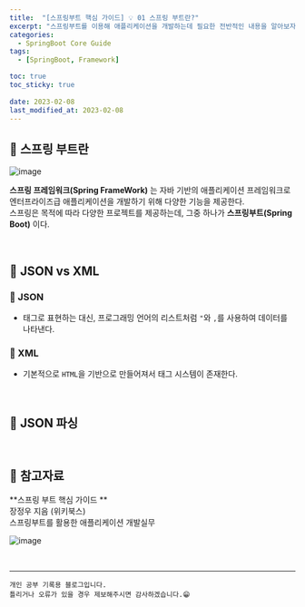 ```yaml
---
title:  "[스프링부트 핵심 가이드] 💡 01 스프링 부트란?"
excerpt: "스프링부트를 이용해 애플리케이션을 개발하는데 필요한 전반적인 내용을 알아보자"
categories:
  - SpringBoot Core Guide
tags:
  - [SpringBoot, Framework]

toc: true
toc_sticky: true
 
date: 2023-02-08
last_modified_at: 2023-02-08
---
```


## 📘 스프링 부트란  

![image](https://user-images.githubusercontent.com/37824506/217433129-696c7eb9-0dd3-473d-a4dd-9ff135b9876b.png)

**스프링 프레임워크(Spring FrameWork)** 는 자바 기반의 애플리케이션 프레임워크로 엔터프라이즈급 애플리케이션을 개발하기 위해 다양한 기능을 제공한다.  
스프링은 목적에 따라 다양한 프로젝트를 제공하는데, 그중 하나가 **스프링부트(Spring Boot)** 이다.

<br>

## 📘 JSON vs XML

### 📌 JSON

 - 태그로 표현하는 대신, 프로그래밍 언어의 리스트처럼 `"`와 `,`를 사용하여 데이터를 나타낸다.

### 📌 XML

 - 기본적으로 `HTML`을 기반으로 만들어져서 태그 시스템이 존재한다.


<br>

## 📘 JSON 파싱


<br>

## 🔗 참고자료

**스프링 부트 핵심 가이드 **  
장정우 지음 (위키북스)  
스프링부트를 활용한 애플리케이션 개발실무  

![image](https://user-images.githubusercontent.com/37824506/217431858-5a0d101b-e8bf-41bb-a7f5-6245f1b5367a.png)


<br>

***
    개인 공부 기록용 블로그입니다.
    틀리거나 오류가 있을 경우 제보해주시면 감사하겠습니다.😁